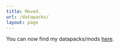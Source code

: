 ```yaml
---
title: Moved.
url: /datapacks/
layout: page
---
```


You can now find my datapacks/mods [here](https://modrinth.com/user/Itsyourdriver).

